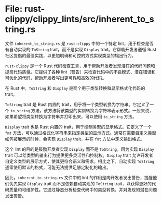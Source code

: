 # File: rust-clippy/clippy_lints/src/inherent_to_string.rs

文件 `inherent_to_string.rs` 是 `rust-clippy` 中的一个特定 lint，用于检查是否有自动实现的 `ToString` trait，而不是实现 `Display` trait。它帮助开发者遵循 Rust 社区提倡的最佳实践，以更加明确和可控的方式实现类型的输出行为。

`rust-clippy` 是一个 Rust 代码检查工具，用于帮助开发者发现潜在的代码问题和提高代码质量。它提供了各种 lint（警告）来检查代码中的不良模式、潜在错误和可优化的代码，帮助开发者写出更可靠和高效的代码。

在 Rust 中，`ToString` 和 `Display` 是两个用于类型转换和显示格式化代码的 trait。

`ToString` trait 是 Rust 内置的 trait，用于将一个类型转换为字符串。它定义了一个 `to_string` 方法，该方法将该类型的实例转换为字符串表示形式。一般来说，如果希望将类型转换为字符串并打印出来，可以使用 `to_string` 方法。

`Display` trait 也是 Rust 内置的 trait，用于控制类型的显示格式。它定义了一个 `fmt` 方法，可以通过格式化字符串来指定类型的显示方式。通常在需要自定义类型如何被展示的时候，会实现 `Display` trait，并在 `fmt` 方法中定义输出格式。

这个 lint 的目的是鼓励开发者实现 `Display` 而不是 `ToString`，因为实现 `Display` trait 可以给类型的输出行为提供更多灵活性和控制权。`Display` trait 允许开发者自定义类型的展示方式，使其更符合语义和需求。相比之下，自动实现 `ToString` 通常使用默认的格式，可能无法提供足够定制化的输出。

因此，`inherent_to_string.rs` 文件中的 lint 的作用是向开发者发出警告，提醒他们优先实现 `Display` trait 而不是依赖自动实现的 `ToString` trait，以获得更好的代码质量和可维护性。它通过静态分析检查代码中的类型转换，并对发现的潜在问题发出警告。

